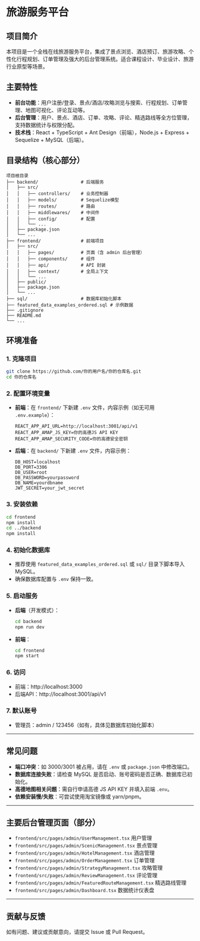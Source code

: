 # 旅游服务平台

## 项目简介

本项目是一个全栈在线旅游服务平台，集成了景点浏览、酒店预订、旅游攻略、个性化行程规划、订单管理及强大的后台管理系统。适合课程设计、毕业设计、旅游行业原型等场景。

## 主要特性

- **前台功能**：用户注册/登录、景点/酒店/攻略浏览与搜索、行程规划、订单管理、地图可视化、评论互动等。
- **后台管理**：用户、景点、酒店、订单、攻略、评论、精选路线等全方位管理，支持数据统计与权限分配。
- **技术栈**：React + TypeScript + Ant Design（前端），Node.js + Express + Sequelize + MySQL（后端）。

## 目录结构（核心部分）

```
项目根目录
├── backend/                # 后端服务
│   ├── src/
│   │   ├── controllers/    # 业务控制器
│   │   ├── models/         # Sequelize模型
│   │   ├── routes/         # 路由
│   │   ├── middlewares/    # 中间件
│   │   ├── config/         # 配置
│   │   └── ...             
│   ├── package.json
│   └── ...
├── frontend/               # 前端项目
│   ├── src/
│   │   ├── pages/          # 页面（含 admin 后台管理）
│   │   ├── components/     # 组件
│   │   ├── api/            # API 封装
│   │   ├── context/        # 全局上下文
│   │   └── ...
│   ├── public/
│   ├── package.json
│   └── ...
├── sql/                    # 数据库初始化脚本
├── featured_data_examples_ordered.sql # 示例数据
├── .gitignore
├── README.md
└── ...
```

## 环境准备

### 1. 克隆项目

```bash
git clone https://github.com/你的用户名/你的仓库名.git
cd 你的仓库名
```

### 2. 配置环境变量

- **前端**：在 `frontend/` 下新建 `.env` 文件，内容示例（如无可用 `.env.example`）：

  ```
  REACT_APP_API_URL=http://localhost:3001/api/v1
  REACT_APP_AMAP_JS_KEY=你的高德JS API KEY
  REACT_APP_AMAP_SECURITY_CODE=你的高德安全密钥
  ```

- **后端**：在 `backend/` 下新建 `.env` 文件，内容示例：

  ```
  DB_HOST=localhost
  DB_PORT=3306
  DB_USER=root
  DB_PASSWORD=yourpassword
  DB_NAME=yourdbname
  JWT_SECRET=your_jwt_secret
  ```

### 3. 安装依赖

```bash
cd frontend
npm install
cd ../backend
npm install
```

### 4. 初始化数据库

- 推荐使用 `featured_data_examples_ordered.sql` 或 `sql/` 目录下脚本导入 MySQL。
- 确保数据库配置与 `.env` 保持一致。

### 5. 启动服务

- **后端**（开发模式）：
  ```bash
  cd backend
  npm run dev
  ```
- **前端**：
  ```bash
  cd frontend
  npm start
  ```

### 6. 访问

- 前端：http://localhost:3000
- 后端API：http://localhost:3001/api/v1

### 7. 默认账号

- 管理员：admin / 123456（如有，具体见数据库初始化脚本）

---

## 常见问题

- **端口冲突**：如 3000/3001 被占用，请在 `.env` 或 `package.json` 中修改端口。
- **数据库连接失败**：请检查 MySQL 是否启动、账号密码是否正确、数据库已初始化。
- **高德地图相关问题**：需自行申请高德 JS API KEY 并填入前端 `.env`。
- **依赖安装慢/失败**：可尝试使用淘宝镜像或 yarn/pnpm。

---

## 主要后台管理页面（部分）

- `frontend/src/pages/admin/UserManagement.tsx` 用户管理
- `frontend/src/pages/admin/ScenicManagement.tsx` 景点管理
- `frontend/src/pages/admin/HotelManagement.tsx` 酒店管理
- `frontend/src/pages/admin/OrderManagement.tsx` 订单管理
- `frontend/src/pages/admin/StrategyManagement.tsx` 攻略管理
- `frontend/src/pages/admin/ReviewManagement.tsx` 评论管理
- `frontend/src/pages/admin/FeaturedRouteManagement.tsx` 精选路线管理
- `frontend/src/pages/admin/Dashboard.tsx` 数据统计仪表盘

---

## 贡献与反馈

如有问题、建议或贡献意向，请提交 Issue 或 Pull Request。 